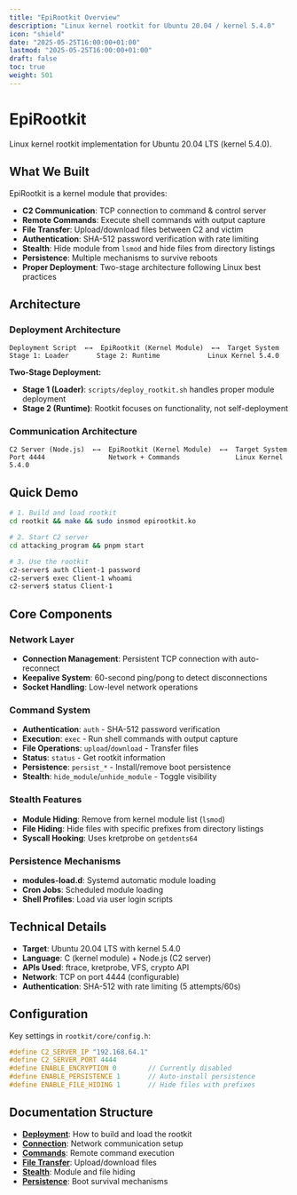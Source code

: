 ```yaml
---
title: "EpiRootkit Overview"
description: "Linux kernel rootkit for Ubuntu 20.04 / kernel 5.4.0"
icon: "shield"
date: "2025-05-25T16:00:00+01:00"
lastmod: "2025-05-25T16:00:00+01:00"
draft: false
toc: true
weight: 501
---
```


# EpiRootkit

Linux kernel rootkit implementation for Ubuntu 20.04 LTS (kernel 5.4.0).

## What We Built

EpiRootkit is a kernel module that provides:

- **C2 Communication**: TCP connection to command & control server
- **Remote Commands**: Execute shell commands with output capture
- **File Transfer**: Upload/download files between C2 and victim
- **Authentication**: SHA-512 password verification with rate limiting
- **Stealth**: Hide module from `lsmod` and hide files from directory listings
- **Persistence**: Multiple mechanisms to survive reboots
- **Proper Deployment**: Two-stage architecture following Linux best practices

## Architecture

### Deployment Architecture
```
Deployment Script  ←→  EpiRootkit (Kernel Module)  ←→  Target System
Stage 1: Loader       Stage 2: Runtime            Linux Kernel 5.4.0
```

**Two-Stage Deployment:**
- **Stage 1 (Loader)**: `scripts/deploy_rootkit.sh` handles proper module deployment
- **Stage 2 (Runtime)**: Rootkit focuses on functionality, not self-deployment

### Communication Architecture
```
C2 Server (Node.js)  ←→  EpiRootkit (Kernel Module)  ←→  Target System
Port 4444                Network + Commands              Linux Kernel 5.4.0
```

## Quick Demo

```bash
# 1. Build and load rootkit
cd rootkit && make && sudo insmod epirootkit.ko

# 2. Start C2 server  
cd attacking_program && pnpm start

# 3. Use the rootkit
c2-server$ auth Client-1 password
c2-server$ exec Client-1 whoami
c2-server$ status Client-1
```

## Core Components

### Network Layer
- **Connection Management**: Persistent TCP connection with auto-reconnect
- **Keepalive System**: 60-second ping/pong to detect disconnections
- **Socket Handling**: Low-level network operations

### Command System
- **Authentication**: `auth` - SHA-512 password verification
- **Execution**: `exec` - Run shell commands with output capture
- **File Operations**: `upload`/`download` - Transfer files
- **Status**: `status` - Get rootkit information
- **Persistence**: `persist_*` - Install/remove boot persistence
- **Stealth**: `hide_module`/`unhide_module` - Toggle visibility

### Stealth Features
- **Module Hiding**: Remove from kernel module list (`lsmod`)
- **File Hiding**: Hide files with specific prefixes from directory listings
- **Syscall Hooking**: Uses kretprobe on `getdents64`

### Persistence Mechanisms
- **modules-load.d**: Systemd automatic module loading
- **Cron Jobs**: Scheduled module loading
- **Shell Profiles**: Load via user login scripts

## Technical Details

- **Target**: Ubuntu 20.04 LTS with kernel 5.4.0
- **Language**: C (kernel module) + Node.js (C2 server)
- **APIs Used**: ftrace, kretprobe, VFS, crypto API
- **Network**: TCP on port 4444 (configurable)
- **Authentication**: SHA-512 with rate limiting (5 attempts/60s)

## Configuration

Key settings in `rootkit/core/config.h`:
```c
#define C2_SERVER_IP "192.168.64.1"
#define C2_SERVER_PORT 4444
#define ENABLE_ENCRYPTION 0        // Currently disabled
#define ENABLE_PERSISTENCE 1       // Auto-install persistence
#define ENABLE_FILE_HIDING 1       // Hide files with prefixes
```

## Documentation Structure

- **[Deployment](./deployment.md)**: How to build and load the rootkit
- **[Connection](./connection-authentication.md)**: Network communication setup
- **[Commands](./features/command-execution.md)**: Remote command execution
- **[File Transfer](./features/file-transfer.md)**: Upload/download files
- **[Stealth](./features/hiding.md)**: Module and file hiding
- **[Persistence](./features/persistence.md)**: Boot survival mechanisms


